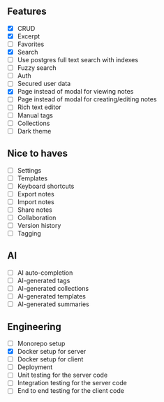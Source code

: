 ## Features

- [x] CRUD
- [x] Excerpt
- [ ] Favorites
- [x] Search
- [ ] Use postgres full text search with indexes
- [ ] Fuzzy search
- [ ] Auth
- [ ] Secured user data
- [x] Page instead of modal for viewing notes
- [ ] Page instead of modal for creating/editing notes
- [ ] Rich text editor
- [ ] Manual tags
- [ ] Collections
- [ ] Dark theme

## Nice to haves

- [ ] Settings
- [ ] Templates
- [ ] Keyboard shortcuts
- [ ] Export notes
- [ ] Import notes
- [ ] Share notes
- [ ] Collaboration
- [ ] Version history
- [ ] Tagging

## AI

- [ ] AI auto-completion
- [ ] AI-generated tags
- [ ] AI-generated collections
- [ ] AI-generated templates
- [ ] AI-generated summaries

## Engineering

- [ ] Monorepo setup
- [x] Docker setup for server
- [ ] Docker setup for client
- [ ] Deployment
- [ ] Unit testing for the server code
- [ ] Integration testing for the server code
- [ ] End to end testing for the client code
